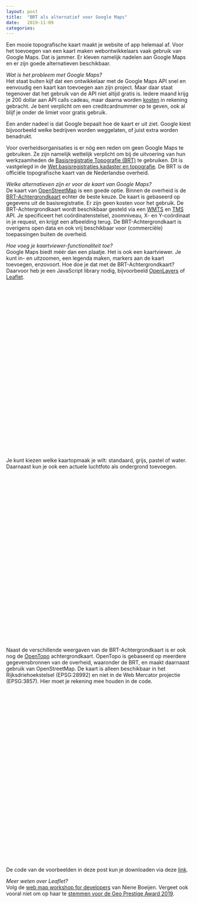 ```yaml
---
layout: post
title:  "BRT als alternatief voor Google Maps"
date:   2019-11-09
categories: 
---
```


Een mooie topografische kaart maakt je website of app helemaal af. Voor het toevoegen van een kaart maken webontwikkelaars vaak gebruik van Google Maps. Dat is jammer. Er kleven namelijk nadelen aan Google Maps en er zijn goede alternatieven beschikbaar. 

_Wat is het probleem met Google Maps?_      
Het staat buiten kijf dat een ontwikkelaar met de Google Maps API snel en eenvoudig een kaart kan toevoegen aan zijn project. Maar daar staat tegenover dat het gebruik van de API niet altijd gratis is. Iedere maand krijg je 200 dollar aan API calls cadeau, maar daarna worden [kosten](https://cloud.google.com/maps-platform/pricing/sheet/) in rekening gebracht. Je bent verplicht om een creditcardnummer op te geven, ook al blijf je onder de limiet voor gratis gebruik.

Een ander nadeel is dat Google bepaalt hoe de kaart er uit ziet. Google kiest bijvoorbeeld welke bedrijven worden weggelaten, of juist extra worden benadrukt.

Voor overheidsorganisaties is er nóg een reden om geen Google Maps te gebruiken. Ze zijn namelijk wettelijk verplicht om bij de uitvoering van hun werkzaamheden de [Basisregistratie Topografie (BRT)]((https://zakelijk.kadaster.nl/brt)) te gebruiken. Dit is vastgelegd in de [Wet basisregistraties kadaster en topografie](https://wetten.overheid.nl/BWBR0021547/2010-01-01). De BRT is de officiële topografische kaart van de Nederlandse overheid. 

_Welke alternatieven zijn er voor de kaart van Google Maps?_      
De kaart van [OpenStreetMap](https://www.openstreetmap.org) is een goede optie. Binnen de overheid is de [BRT-Achtergrondkaart](https://www.pdok.nl/introductie/-/article/basisregistratie-topografie-achtergrondkaarten-brt-a-) echter de beste keuze. De kaart is gebaseerd op gegevens uit de basisregistratie. Er zijn geen kosten voor het gebruik. De BRT-Achtergrondkaart wordt beschikbaar gesteld via een [WMTS](https://en.wikipedia.org/wiki/Web_Map_Tile_Service) en [TMS](https://en.wikipedia.org/wiki/Tile_Map_Service) API. Je specificeert het coördinatenstelsel, zoomniveau, X- en Y-coördinaat in je request, en krijgt een afbeelding terug. De BRT-Achtergrondkaart is overigens open data en ook vrij beschikbaar voor (commerciële) toepassingen buiten de overheid. 

_Hoe voeg je kaartviewer-functionaliteit toe?_    
Google Maps biedt méér dan een plaatje. Het is ook een kaartviewer. Je kunt in- en uitzoomen, een legenda maken, markers aan de kaart toevoegen, enzovoort. Hoe doe je dat met de BRT-Achtergrondkaart? Daarvoor heb je een JavaScript library nodig, bijvoorbeeld [OpenLayers](http://openlayers.org) of [Leaflet](http://leaflet.org/).

<link rel="stylesheet" href="https://unpkg.com/leaflet@1.5.1/dist/leaflet.css" />
<script src="https://unpkg.com/leaflet@1.5.1/dist/leaflet.js"></script>
<div id="voorbeeld1" style="width: 600px; height: 450px;"></div>
<script>
	var map1 = L.map('voorbeeld1').setView([52.15, 5.35], 7); 

	L.tileLayer('https://geodata.nationaalgeoregister.nl/tiles/service/wmts/brtachtergrondkaart/EPSG:3857/{z}/{x}/{y}.png', {
		maxZoom: 18,
		attribution: '<a href="https://creativecommons.org/licenses/by/4.0/">CC-BY</a> Kadaster '
	}).addTo(map1);

</script> 
<br/>
Je kunt kiezen welke kaartopmaak je wilt: standaard, grijs, pastel of water. Daarnaast kun je ook een actuele luchtfoto als ondergrond toevoegen.

<div id="voorbeeld2" style="width: 600px; height: 450px;"></div>
<script>
	var options = {maxZoom: 18, attribution: '<a href="https://creativecommons.org/licenses/by/4.0/">CC-BY</a> Kadaster'}

	var standaard = L.tileLayer('https://geodata.nationaalgeoregister.nl/tiles/service/wmts/brtachtergrondkaart/EPSG:3857/{z}/{x}/{y}.png', options),
		grijs     = L.tileLayer('https://geodata.nationaalgeoregister.nl/tiles/service/wmts/brtachtergrondkaartgrijs/EPSG:3857/{z}/{x}/{y}.png', options),
		pastel    = L.tileLayer('https://geodata.nationaalgeoregister.nl/tiles/service/wmts/brtachtergrondkaartpastel/EPSG:3857/{z}/{x}/{y}.png', options),
		water     = L.tileLayer('https://geodata.nationaalgeoregister.nl/tiles/service/wmts/brtachtergrondkaartwater/EPSG:3857/{z}/{x}/{y}.png', options),
		luchtfoto = L.tileLayer('https://geodata.nationaalgeoregister.nl/luchtfoto/rgb/wmts/Actueel_ortho25/EPSG:3857/{z}/{x}/{y}.jpeg', options);

	var map2 = L.map('voorbeeld2', {
		center: [53.219515, 6.568813],
		zoom: 13,
		layers: [standaard]
	});

	var baseMaps = {
		"Standaard": standaard,
		"Grijs":     grijs,
		"Pastel":    pastel,
		"Water":     water,
		"Luchtfoto": luchtfoto
	};

	L.control.layers(baseMaps, null, {collapsed: false}).addTo(map2);
	
	var marker = L.marker([53.219515, 6.568813]).addTo(map2);
	marker.bindPopup("Dit is de Martinitoren").openPopup();
</script> 
<br/>

Naast de verschillende weergaven van de BRT-Achtergrondkaart is er ook nog de [OpenTopo](https://www.pdok.nl/introductie/-/article/opentopo) achtergrondkaart. OpenTopo is gebaseerd op meerdere gegevensbronnen van de overheid, waaronder de BRT, en maakt daarnaast gebruik van OpenStreetMap. De kaart is alleen beschikbaar in het Rijksdriehoekstelsel (EPSG:28992) en niet in de Web Mercator projectie (EPSG:3857). Hier moet je rekening mee houden in de code. 

<script src="https://cdnjs.cloudflare.com/ajax/libs/proj4js/2.5.0/proj4.js"></script>
<script src="https://cdnjs.cloudflare.com/ajax/libs/proj4leaflet/1.0.2/proj4leaflet.js"></script>
<div id="voorbeeld3" style="width: 600px; height: 450px;"></div>
<script>
	var crs = new L.Proj.CRS('EPSG:28992', '+proj=sterea +lat_0=52.15616055555555 +lon_0=5.38763888888889 +k=0.9999079 +x_0=155000 +y_0=463000 +ellps=bessel +units=m +towgs84=565.2369,50.0087,465.658,-0.406857330322398,0.350732676542563,-1.8703473836068,4.0812 +no_defs',
		{
			resolutions: [3440.640, 1720.320, 860.160, 430.080, 215.040, 107.520, 53.760, 26.880, 13.440, 6.720, 3.360, 1.680, 0.840, 0.420, 0.210],
			bounds: L.bounds([-285401.92, 22598.08], [595401.9199999999, 903401.9199999999]),
			origin: [-285401.92, 22598.08]
		}
	);
		
	var map3 = L.map('voorbeeld3', {
		crs: crs,
        zoom: 13, 
        center: [53.219515, 6.568813] 
	});
	
	new L.TileLayer('https://geodata.nationaalgeoregister.nl/tiles/service/tms/1.0.0/opentopoachtergrondkaart/EPSG:28992/{z}/{x}/{y}.png', {
		minZoom: 0,
		maxZoom: 13,
		tms: true,
		attribution: '<a href="https://creativecommons.org/licenses/by/4.0/">CC-BY</a> Bron: J.W. van Aalst, <a href="http://www.opentopo.nl">www.opentopo.nl</a>'
	}).addTo(map3);
	
	var marker = L.marker([53.219515, 6.568813]).addTo(map3);
	marker.bindPopup("Dit is de Martinitoren");
</script> 
<br/>

De code van de voorbeelden in deze post kun je downloaden via deze [link](https://gist.github.com/FrieseWoudloper/b8f68be19299e19a3239ea2ee06c5a0f).

_Meer weten over Leaflet?_     
Volg de [web map workshop for developers](https://github.com/NieneB/webmapping_for_developers) van Niene Boeijen. Vergeet ook vooral niet om op haar te [stemmen voor de Geo Prestige Award 2019](https://response.questback.com/isa/qbv.dll/ShowQuest?QuestID=5409765&sid=Lf7iwmHaek).